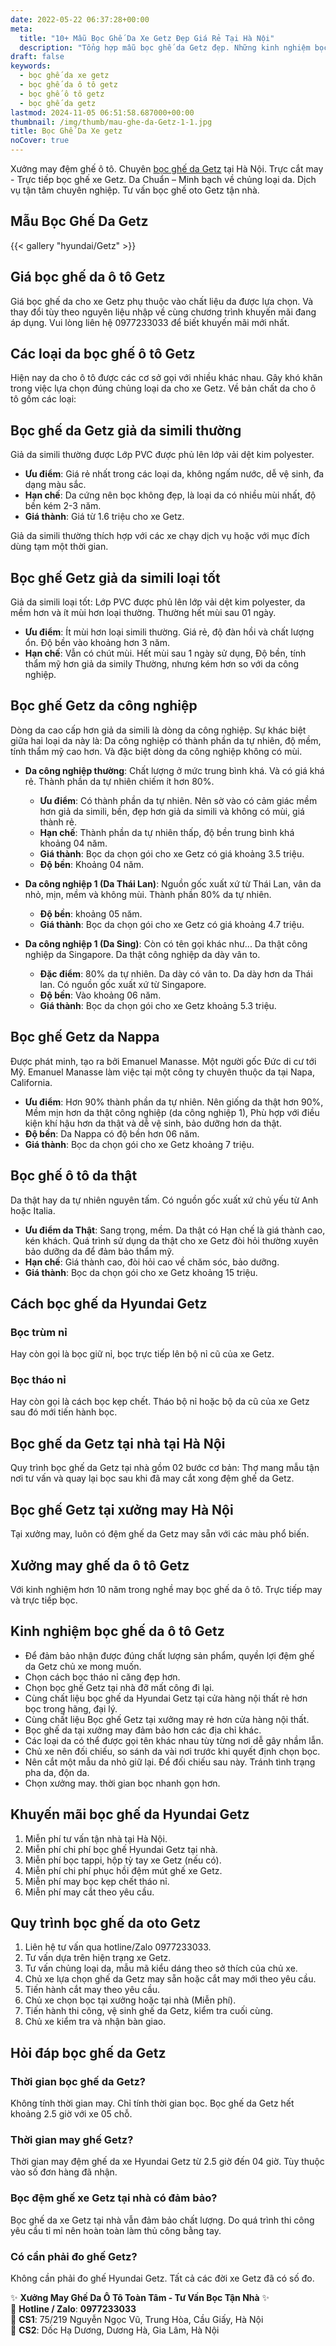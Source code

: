 ```yaml
---
date: 2022-05-22 06:37:28+00:00
meta:
  title: "10+ Mẫu Bọc Ghế Da Xe Getz Đẹp Giá Rẻ Tại Hà Nội"
  description: "Tổng hợp mẫu bọc ghế da Getz đẹp. Những kinh nghiệm bọc ghế ô tô Getz. Bảng giá bọc ghế da xe Getz. Chương trình khuyến mãi bọc ghế Hyundai Getz"
draft: false
keywords:
  - bọc ghế da xe getz
  - bọc ghế da ô tô getz
  - bọc ghế ô tô getz
  - bọc ghế da getz
lastmod: 2024-11-05 06:51:58.687000+00:00
thumbnail: /img/thumb/mau-ghe-da-Getz-1-1.jpg
title: Bọc Ghế Da Xe getz
noCover: true
---
```


Xưởng may đệm ghế ô tô. Chuyên [bọc ghế da Getz](https://bocgheoto.vn/hyundai/boc-ghe-da-xe-getz.html/) tại Hà Nội. Trực cắt may - Trực tiếp bọc ghế xe Getz. Da Chuẩn – Minh bạch về chủng loại da. Dịch vụ tận tâm chuyên nghiệp. Tư vấn bọc ghế oto Getz tận nhà.

## Mẫu Bọc Ghế Da Getz
{{< gallery "hyundai/Getz" >}}

## Giá bọc ghế da ô tô Getz

Giá bọc ghế da cho xe Getz phụ thuộc vào chất liệu da được lựa chọn. Và thay đổi tùy theo nguyên liệu nhập về cùng chương trình khuyến mãi đang áp dụng. Vui lòng liên hệ 0977233033 để biết khuyến mãi mới nhất.

## Các loại da bọc ghế ô tô Getz

Hiện nay da cho ô tô được các cơ sở gọi với nhiều khác nhau. Gây khó khăn trong việc lựa chọn đúng chủng loại da cho xe Getz. Về bản chất da cho ô tô gồm các loại:

## Bọc ghế da Getz giả da simili thường

Giả da simili thường được Lớp PVC được phủ lên lớp vải dệt kim polyester.

- **Ưu điểm**: Giá rẻ nhất trong các loại da, không ngấm nước, dễ vệ sinh, đa dạng màu sắc.
- **Hạn chế**: Da cứng nên bọc không đẹp, là loại da có nhiều mùi nhất, độ bền kém 2-3 năm.
- **Giá thành**: Giá từ 1.6 triệu cho xe Getz.

Giả da simili thường thích hợp với các xe chạy dịch vụ hoặc với mục đích dùng tạm một thời gian.

## Bọc ghế Getz giả da simili loại tốt

Giả da simili loại tốt: Lớp PVC được phủ lên lớp vải dệt kim polyester, da mềm hơn và ít mùi hơn loại thường. Thường hết mùi sau 01 ngày.

- **Ưu điểm**: Ít mùi hơn loại simili thường. Giá rẻ, độ đàn hồi và chất lượng ổn. Độ bền vào khoảng hơn 3 năm.
- **Hạn chế**: Vẫn có chút mùi. Hết mùi sau 1 ngày sử dụng, Độ bền, tính thẩm mỹ hơn giả da simily Thường, nhưng kém hơn so với da công nghiệp.

## Bọc ghế Getz da công nghiệp

Dòng da cao cấp hơn giả da simili là dòng da công nghiệp. Sự khác biệt giữa hai loại da này là: Da công nghiệp có thành phần da tự nhiên, độ mềm, tính thẩm mỹ cao hơn. Và đặc biệt dòng da công nghiệp không có mùi.

- **Da công nghiệp thường**: Chất lượng ở mức trung bình khá. Và có giá khá rẻ. Thành phần da tự nhiên chiếm ít hơn 80%.
  - **Ưu điểm**: Có thành phần da tự nhiên. Nên sờ vào có cảm giác mềm hơn giả da simili, bền, đẹp hơn giả da simili và không có mùi, giá thành rẻ.
  - **Hạn chế**: Thành phần da tự nhiên thấp, độ bền trung bình khá khoảng 04 năm.
  - **Giá thành**: Bọc da chọn gói cho xe Getz có giá khoảng 3.5 triệu.
  - **Độ bền**: Khoảng 04 năm.

- **Da công nghiệp 1 (Da Thái Lan)**: Nguồn gốc xuất xứ từ Thái Lan, vân da nhỏ, mịn, mềm và không mùi. Thành phần 80% da tự nhiên.
  - **Độ bền**: khoảng 05 năm.
  - **Giá thành**: Bọc da chọn gói cho xe Getz có giá khoảng 4.7 triệu.

- **Da công nghiệp 1 (Da Sing)**: Còn có tên gọi khác như... Da thật công nghiệp da Singapore. Da thật công nghiệp da dày vân to.
  - **Đặc điểm**: 80% da tự nhiên. Da dày có vân to. Da dày hơn da Thái lan. Có nguồn gốc xuất xứ từ Singapore.
  - **Độ bền**: Vào khoảng 06 năm.
  - **Giá thành**: Bọc da chọn gói cho xe Getz khoảng 5.3 triệu.

## Bọc ghế Getz da Nappa

Được phát minh, tạo ra bởi Emanuel Manasse. Một người gốc Đức di cư tới Mỹ. Emanuel Manasse làm việc tại một công ty chuyên thuộc da tại Napa, California.

- **Ưu điểm**: Hơn 90% thành phần da tự nhiên. Nên giống da thật hơn 90%, Mềm mịn hơn da thật công nghiệp (da công nghiệp 1), Phù hợp với điều kiện khí hậu hơn da thật và dễ vệ sinh, bảo dưỡng hơn da thật.
- **Độ bền**: Da Nappa có độ bền hơn 06 năm.
- **Giá thành**: Bọc da chọn gói cho xe Getz khoảng 7 triệu.

## Bọc ghế ô tô da thật

Da thật hay da tự nhiên nguyên tấm. Có nguồn gốc xuất xứ chủ yếu từ Anh hoặc Italia.

- **Ưu điểm da Thật**: Sang trọng, mềm. Da thật có Hạn chế là giá thành cao, kén khách. Quá trình sử dụng da thật cho xe Getz đòi hỏi thường xuyên bảo dưỡng da để đảm bảo thẩm mỹ.
- **Hạn chế**: Giá thành cao, đòi hỏi cao về chăm sóc, bảo dưỡng.
- **Giá thành**: Bọc da chọn gói cho xe Getz khoảng 15 triệu.

## Cách bọc ghế da Hyundai Getz

### Bọc trùm nỉ

Hay còn gọi là bọc giữ nỉ, bọc trực tiếp lên bộ nỉ cũ của xe Getz.

### Bọc tháo nỉ

Hay còn gọi là cách bọc kẹp chết. Tháo bộ nỉ hoặc bộ da cũ của xe Getz sau đó mới tiến hành bọc.

## Bọc ghế da Getz tại nhà tại Hà Nội

Quy trình bọc ghế da Getz tại nhà gồm 02 bước cơ bản: Thợ mang mẫu tận nơi tư vấn và quay lại bọc sau khi đã may cắt xong đệm ghế da Getz.

## Bọc ghế Getz tại xưởng may Hà Nội

Tại xưởng may, luôn có đệm ghế da Getz may sẵn với các màu phổ biến.

## Xưởng may ghế da ô tô Getz

Với kinh nghiệm hơn 10 năm trong nghề may bọc ghế da ô tô. Trực tiếp may và trực tiếp bọc.

## Kinh nghiệm bọc ghế da ô tô Getz

- Để đảm bảo nhận được đúng chất lượng sản phẩm, quyền lợi đệm ghế da Getz chủ xe mong muốn.
- Chọn cách bọc tháo nỉ căng đẹp hơn.
- Chọn bọc ghế Getz tại nhà đỡ mất công đi lại.
- Cùng chất liệu bọc ghế da Hyundai Getz tại cửa hàng nội thất rẻ hơn bọc trong hãng, đại lý.
- Cùng chất liệu Bọc ghế Getz tại xưởng may rẻ hơn cửa hàng nội thất.
- Bọc ghế da tại xưởng may đảm bảo hơn các địa chỉ khác.
- Các loại da có thể được gọi tên khác nhau tùy từng nơi dễ gây nhầm lẫn.
- Chủ xe nên đối chiếu, so sánh da vài nơi trước khi quyết định chọn bọc.
- Nên cắt một mẫu da nhỏ giữ lại. Để đối chiếu sau này. Tránh tình trạng pha da, độn da.
- Chọn xưởng may. thời gian bọc nhanh gọn hơn.

## Khuyến mãi bọc ghế da Hyundai Getz

1. Miễn phí tư vấn tận nhà tại Hà Nội.
2. Miễn phí chi phí bọc ghế Hyundai Getz tại nhà.
3. Miễn phí bọc tappi, hộp tỳ tay xe Getz (nếu có).
4. Miễn phí chi phí phục hồi đệm mút ghế xe Getz.
5. Miễn phí may bọc kẹp chết tháo nỉ.
6. Miễn phí may cắt theo yêu cầu.

## Quy trình bọc ghế da oto Getz

1. Liên hệ tư vấn qua hotline/Zalo 0977233033.
2. Tư vấn dựa trên hiện trạng xe Getz.
3. Tư vấn chủng loại da, mẫu mã kiểu dáng theo sở thích của chủ xe.
4. Chủ xe lựa chọn ghế da Getz may sẵn hoặc cắt may mới theo yêu cầu.
5. Tiến hành cắt may theo yêu cầu.
6. Chủ xe chọn bọc tại xưởng hoặc tại nhà (Miễn phí).
7. Tiến hành thi công, vệ sinh ghế da Getz, kiểm tra cuối cùng.
8. Chủ xe kiểm tra và nhận bàn giao.

## Hỏi đáp bọc ghế da Getz

### Thời gian bọc ghế da Getz?

Không tính thời gian may. Chỉ tính thời gian bọc. Bọc ghế da Getz hết khoảng 2.5 giờ với xe 05 chỗ.

### Thời gian may ghế Getz?

Thời gian may đệm ghế da xe Hyundai Getz từ 2.5 giờ đến 04 giờ. Tùy thuộc vào số đơn hàng đã nhận.

### Bọc đệm ghế xe Getz tại nhà có đảm bảo?

Bọc ghế da xe Getz tại nhà vẫn đảm bảo chất lượng. Do quá trình thi công yêu cầu tỉ mỉ nên hoàn toàn làm thủ công bằng tay.

### Có cần phải đo ghế Getz?

Không cần phải đo ghế Hyundai Getz. Tất cả các đời xe Getz đã có số đo.

✨ **Xưởng May Ghế Da Ô Tô Toàn Tâm - Tư Vấn Bọc Tận Nhà** ✨  
📱 **Hotline / Zalo**: **0977233033**  
📍 **CS1**: 75/219 Nguyễn Ngọc Vũ, Trung Hòa, Cầu Giấy, Hà Nội  
📍 **CS2**: Dốc Hạ Dương, Dương Hà, Gia Lâm, Hà Nội

 